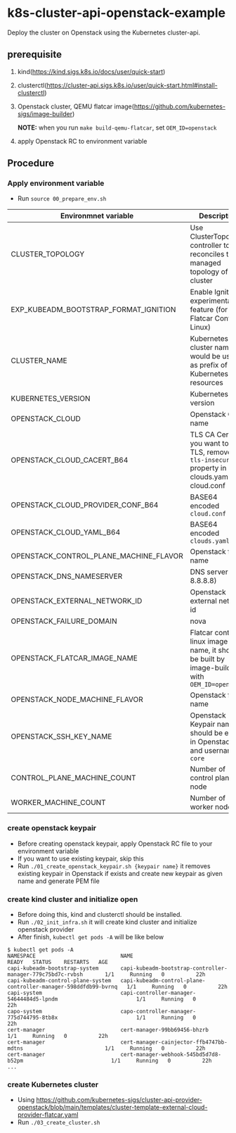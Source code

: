 # k8s-cluster-api-openstack-example

Deploy the cluster on Openstack using the Kubernetes cluster-api.

## prerequisite
1. kind(https://kind.sigs.k8s.io/docs/user/quick-start)
1. clusterctl(https://cluster-api.sigs.k8s.io/user/quick-start.html#install-clusterctl)
1. Openstack cluster, QEMU flatcar image(https://github.com/kubernetes-sigs/image-builder)

   <b>NOTE:</b> when you run ```make build-qemu-flatcar```, set ```OEM_ID=openstack```
1. apply Openstack RC to environment variable

## Procedure
### Apply environment variable
- Run ```source 00_prepare_env.sh```


| Environmnet variable  | Description |
| --------------------- | ----------- |
| CLUSTER_TOPOLOGY | Use ClusterTopology controller to reconciles the managed topology of a cluster  |
| EXP_KUBEADM_BOOTSTRAP_FORMAT_IGNITION | Enable Ignition experimental feature (for Flatcar Container Linux) |
| CLUSTER_NAME | Kubernetes cluster name, it would be used as prefix of Kubernetes resources  |
| KUBERNETES_VERSION | Kubernetes version |
| OPENSTACK_CLOUD | Openstack Cloud name  |
| OPENSTACK_CLOUD_CACERT_B64 | TLS CA Cert, if you want to use TLS, remove ```tls-insecure``` property in clouds.yaml and cloud.conf  |
| OPENSTACK_CLOUD_PROVIDER_CONF_B64 | BASE64 encoded ```cloud.conf```  |
| OPENSTACK_CLOUD_YAML_B64 | BASE64 encoded ```clouds.yaml```  |
| OPENSTACK_CONTROL_PLANE_MACHINE_FLAVOR | Openstack flavor name  |
| OPENSTACK_DNS_NAMESERVER | DNS server (eg. 8.8.8.8)  |
| OPENSTACK_EXTERNAL_NETWORK_ID | Openstack external network id  |
| OPENSTACK_FAILURE_DOMAIN | nova  |
| OPENSTACK_FLATCAR_IMAGE_NAME | Flatcar container linux image name, it should be built by image-builder with ```OEM_ID=openstack``` |
| OPENSTACK_NODE_MACHINE_FLAVOR | Openstack flavor name  |
| OPENSTACK_SSH_KEY_NAME | Openstack Keypair name. it should be exist in Openstack and username is ```core```  |
| CONTROL_PLANE_MACHINE_COUNT | Number of control plane node |
| WORKER_MACHINE_COUNT | Number of worker node  |

### create openstack keypair
- Before creating openstack keypair, apply Openstack RC file to your environment variable
- If you want to use existing keypair, skip this
- Run ```./01_create_openstack_keypair.sh {keypair name}```
  it removes existing keypair in Openstack if exists and create new keypair as given name and generate PEM file

### create kind cluster and initialize open
- Before doing this, kind and clusterctl should be installed.
- Run ```./02_init_infra.sh``` it will create kind cluster and initialize openstack provider
- After finish, ```kubectl get pods -A``` will be like below
```
$ kubectl get pods -A
NAMESPACE                           NAME                                                             READY   STATUS    RESTARTS   AGE
capi-kubeadm-bootstrap-system       capi-kubeadm-bootstrap-controller-manager-779c75bd7c-rvbsh       1/1     Running   0          22h
capi-kubeadm-control-plane-system   capi-kubeadm-control-plane-controller-manager-598ddfdb99-bvrnq   1/1     Running   0          22h
capi-system                         capi-controller-manager-54644484d5-lpndm                         1/1     Running   0          22h
capo-system                         capo-controller-manager-775d744795-8tb8x                         1/1     Running   0          22h
cert-manager                        cert-manager-99bb69456-bhzrb                                     1/1     Running   0          22h
cert-manager                        cert-manager-cainjector-ffb4747bb-mdtns                          1/1     Running   0          22h
cert-manager                        cert-manager-webhook-545bd5d7d8-b52pm                            1/1     Running   0          22h
...
```

### create Kubernetes cluster
- Using https://github.com/kubernetes-sigs/cluster-api-provider-openstack/blob/main/templates/cluster-template-external-cloud-provider-flatcar.yaml
- Run ```./03_create_cluster.sh```
